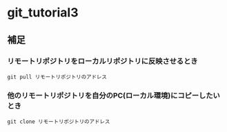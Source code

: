 # **git_tutorial3**
## **補足**
### リモートリポジトリをローカルリポジトリに反映させるとき  
`git pull リモートリポジトリのアドレス`

### 他のリモートリポジトリを自分のPC(ローカル環境)にコピーしたいとき  
`git clone リモートリポジトリのアドレス`